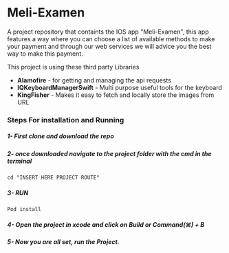 # Meli-Examen
A project repository that containts the IOS app "Meli-Examen", this app features a way where you can choose a list of available methods to make your payment and through our web services we will advice you the best way to make this payment.

This project is using these third party Libraries 

* **Alamofire** - for getting and managing the api requests 
* **IQKeyboardManagerSwift** - Multi purpose useful tools for the keyboard
* **KingFisher** - Makes it easy to fetch and locally store the images from URL




### Steps For installation and Running

##### 1- First clone and download the repo

##### 2- once downloaded navigate to the project folder with the cmd in the terminal

```
cd "INSERT HERE PROJECT ROUTE"
```

##### 3- RUN

```
Pod install
```

##### 4- Open the project in xcode and click on Build or Command(⌘) + B

##### 5- Now you are all set, run the Project. 




